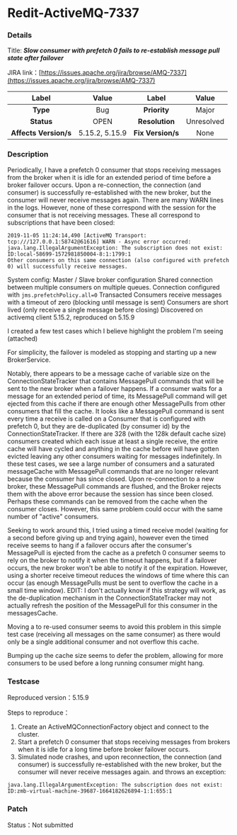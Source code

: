 # Redit-ActiveMQ-7337

### Details

Title: ***Slow consumer with prefetch 0 fails to re-establish message pull state after failover***

JIRA link：[https://issues.apache.org/jira/browse/AMQ-7337](https://issues.apache.org/jira/browse/AMQ-7337)

|         Label         |       Value       |      Label      |        Value        |
|:---------------------:|:-----------------:|:---------------:|:-------------------:|
|       **Type**        |        Bug        |  **Priority**   |        Major        |
|      **Status**       |       OPEN        | **Resolution**  |     Unresolved      |
| **Affects Version/s** |   5.15.2, 5.15.9  | **Fix Version/s** |       None        |

### Description

Periodically, I have a prefetch 0 consumer that stops receiving messages from the broker when it is idle for an extended period of time before a broker failover occurs. Upon a re-connection, the connection (and consumer) is successfully re-established with the new broker, but the consumer will never receive messages again. There are many WARN lines in the logs. However, none of these correspond with the session for the consumer that is not receiving messages. These all correspond to subscriptions that have been closed:

```
2019-11-05 11:24:14,490 [ActiveMQ Transport: tcp:///127.0.0.1:58742@61616] WARN - Async error occurred: java.lang.IllegalArgumentException: The subscription does not exist: ID:local-58699-1572981850004-8:1:1799:1
Other consumers on this same connection (also configured with prefetch 0) will successfully receive messages.
```

System config:
Master / Slave broker configuration
Shared connection between multiple consumers on multiple queues.
Connection configured with `jms.prefetchPolicy.all=0`
Transacted Consumers receive messages with a timeout of zero (blocking until message is sent)
Consumers are short lived (only receive a single message before closing)
Discovered on activemq client 5.15.2, reproduced on 5.15.9

I created a few test cases which I believe highlight the problem I'm seeing (attached)

For simplicity, the failover is modeled as stopping and starting up a new BrokerService.

Notably, there appears to be a message cache of variable size on the  ConnectionStateTracker that contains MessagePull commands that will be sent to the new broker when a failover happens. 
If a consumer waits for a message for an extended period of time, its MessagePull command will get ejected from this cache if there are enough other MessagePulls from other consumers that fill the cache.
It looks like a MessagePull command is sent every time a receive is called on a Consumer that is configured with prefetch 0, but they are de-duplicated (by consumer id) by the ConnectionStateTracker.
If there are 328 (with the 128k default cache size) consumers created which each issue at least a single receive, the entire cache will have cycled and anything in the cache before will have gotten evicted leaving any other consumers waiting for messages indefinitely.
In these test cases, we see a large number of consumers and a saturated messageCache with MessagePull commands that are no longer relevant because the consumer has since closed. Upon re-connection to a new broker, these MessagePull commands are flushed, and the Broker rejects them with the above error because the session has since been closed. Perhaps these commands can be removed from the cache when the consumer closes. However, this same problem could occur with the same number of "active" consumers.

Seeking to work around this, I tried using a timed receive model (waiting for a second before giving up and trying again), however even the timed receive seems to hang if a failover occurs after the consumer's MessagePull is ejected from the cache as a prefetch 0 consumer seems to rely on the broker to notify it when the timeout happens, but if a failover occurs, the new broker won't be able to notify it of the expiration. However, using a shorter receive timeout reduces the windows of time where this can occur (as enough MessagePulls must be sent to overflow the cache in a small time window). EDIT: I don't actually know if this strategy will work, as the de-duplication mechanism in the ConnectionStateTracker may not actually refresh the position of the MessagePull for this consumer in the messagesCache.

Moving a to re-used consumer seems to avoid this problem in this simple test case (receiving all messages on the same consumer) as there would only be a single additional consumer and not overflow this cache.

Bumping up the cache size seems to defer the problem, allowing for more consumers to be used before a long running consumer might hang.

### Testcase

Reproduced version：5.15.9

Steps to reproduce：
1. Create an ActiveMQConnectionFactory object and connect to the cluster.
2. Start a prefetch 0 consumer that stops receiving messages from brokers when it is idle for a long time before broker failover occurs.
3. Simulated node crashes, and upon reconnection, the connection (and consumer) is successfully re-established with the new broker, but the consumer will never receive messages again. and throws an exception:

```
java.lang.IllegalArgumentException: The subscription does not exist: ID:zmb-virtual-machine-39687-1664182626894-1:1:655:1
```

### Patch 

Status：Not submitted
